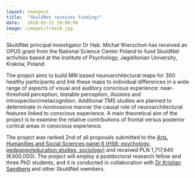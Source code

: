 ```yaml
---
layout: newspost
title:  "SkuldNet receives funding!"
date:   2018-05-22 10:00:00
image: /images/tree20.jpg
---
```

SkuldNet principal investigator Dr Hab. Michał Wierzchoń has received an OPUS grant from the National Science Center Poland to fund SkuldNet activities based at the Institute of Psychology, Jagiellonian University, Kraków, Poland.

The project aims to build MRI based neuroarchitectural maps for 300 healthy participants and link these maps to individual differences in a wide range of aspects of visual and auditory conscious experience: near-threshold perception, bistable perception, illusions and introspection/metacognition. Additional TMS studies are planned to determinate in noninvasive manner the causal role of neuroarchitectural features linked to conscious experience. A main theoretical aim of the project is to examine the relative contributions of frontal versus posterior cortical areas in conscious experience.

The project was ranked 2nd of all proposals submitted to the [Arts, Humanities and Social Sciences panel 6 (HS6: psychology, pedagogy/education studies, sociology)](https://www.ncn.gov.pl/konkursy/wyniki/2018-05-15-opus14-preludium14?language=en) and received PLN 1,717,940 (€400,000). The project will employ a postdoctoral research fellow and three PhD students, and it is conducted in collaboration with [Dr Kristian Sandberg](https://skuldnet.github.io/consortium.html#Kristian%20Sandberg) and other SkuldNet members.
